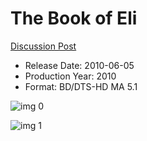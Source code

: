 # The Book of Eli

[Discussion Post](https://www.avsforum.com/threads/bass-eq-for-filtered-movies.2995212/post-57550358)

* Release Date: 2010-06-05
* Production Year: 2010
* Format: BD/DTS-HD MA 5.1

![img 0](https://i.imgur.com/tY8hcjS.jpg)

![img 1](https://i.imgur.com/18YQROy.png)

